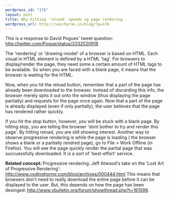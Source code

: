 ```yaml
--- 
wordpress_id: "176"
layout: post
title: Why hitting 'reload' speeds up page rendering
wordpress_url: http://saicharan.in/blog/?p=176
---
```

This is a response to David Pogues' tweet question: <a href="http://twitter.com/Pogue/status/3332520918" target="_blank">http://twitter.com/Pogue/status/3332520918 </a>

The 'rendering' or 'drawing-model' of a browser is based on HTML. Each visual in HTML element is defined by a HTML 'tag'. For browsers to display/render the page, they need some a certain amount of HTML tags to be available. So when you are faced with a blank page, it means that the browser is waiting for the HTML.

Now, when you hit the reload button, remember that a part of the page has already been downloaded to the browser. Instead of discarding this info, the browser merely spits it out onto the window (thus displaying the page partially) and requests for the page once again. Now that a part of the page is already displayed (even if only partially), the user believes that the page has rendered rather quickly.

If you hit the stop button, however, you will be stuck with a blank page. By hitting stop, you are telling the browser 'dont bother to try and render this page'. By hitting reload, you are still showing interest. Another way to observe progressive rendering is while the page is loading ( the browser shows a blank or a partially rendred page), go to File &gt; Work Offline (in Firefox). You will see the page quickly render the partial page that was succuessfully downloaded. It is a sort of 'best-effort' service.

<strong>Related concept: </strong>Progressive rendering. Jeff Atwood's take on the 'Lost Art of Progressive Rendering': <a href="http://www.codinghorror.com/blog/archives/000444.html">http://www.codinghorror.com/blog/archives/000444.html</a>
This means that browsers don't need to really download the entire page before it can be displayed to the user. But, this depends on how the page has been desinged: <a href="http://www.vbulletin.org/forum/showthread.php?t=161099 " target="_blank">http://www.vbulletin.org/forum/showthread.php?t=161099</a>.

